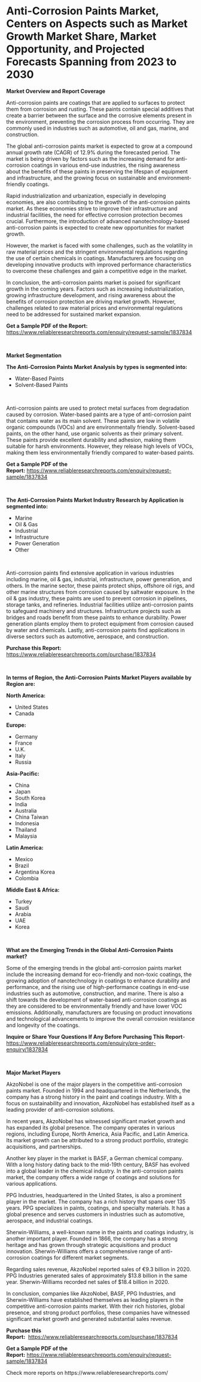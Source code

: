 <p><h1>Anti-Corrosion Paints Market, Centers on Aspects such as Market Growth Market Share, Market Opportunity, and Projected Forecasts Spanning from 2023 to 2030</h1></p><p><strong>Market Overview and Report Coverage</strong></p>
<p><p>Anti-corrosion paints are coatings that are applied to surfaces to protect them from corrosion and rusting. These paints contain special additives that create a barrier between the surface and the corrosive elements present in the environment, preventing the corrosion process from occurring. They are commonly used in industries such as automotive, oil and gas, marine, and construction.</p><p>The global anti-corrosion paints market is expected to grow at a compound annual growth rate (CAGR) of 12.9% during the forecasted period. The market is being driven by factors such as the increasing demand for anti-corrosion coatings in various end-use industries, the rising awareness about the benefits of these paints in preserving the lifespan of equipment and infrastructure, and the growing focus on sustainable and environment-friendly coatings.</p><p>Rapid industrialization and urbanization, especially in developing economies, are also contributing to the growth of the anti-corrosion paints market. As these economies strive to improve their infrastructure and industrial facilities, the need for effective corrosion protection becomes crucial. Furthermore, the introduction of advanced nanotechnology-based anti-corrosion paints is expected to create new opportunities for market growth.</p><p>However, the market is faced with some challenges, such as the volatility in raw material prices and the stringent environmental regulations regarding the use of certain chemicals in coatings. Manufacturers are focusing on developing innovative products with improved performance characteristics to overcome these challenges and gain a competitive edge in the market.</p><p>In conclusion, the anti-corrosion paints market is poised for significant growth in the coming years. Factors such as increasing industrialization, growing infrastructure development, and rising awareness about the benefits of corrosion protection are driving market growth. However, challenges related to raw material prices and environmental regulations need to be addressed for sustained market expansion.</p></p>
<p><strong>Get a Sample PDF of the Report:</strong> <a href="https://www.reliableresearchreports.com/enquiry/request-sample/1837834">https://www.reliableresearchreports.com/enquiry/request-sample/1837834</a></p>
<p>&nbsp;</p>
<p><strong>Market Segmentation</strong></p>
<p><strong>The Anti-Corrosion Paints Market Analysis by types is segmented into:</strong></p>
<p><ul><li>Water-Based Paints</li><li>Solvent-Based Paints</li></ul></p>
<p>&nbsp;</p>
<p><p>Anti-corrosion paints are used to protect metal surfaces from degradation caused by corrosion. Water-based paints are a type of anti-corrosion paint that contains water as its main solvent. These paints are low in volatile organic compounds (VOCs) and are environmentally friendly. Solvent-based paints, on the other hand, use organic solvents as their primary solvent. These paints provide excellent durability and adhesion, making them suitable for harsh environments. However, they release high levels of VOCs, making them less environmentally friendly compared to water-based paints.</p></p>
<p><strong>Get a Sample PDF of the Report:</strong>&nbsp;<a href="https://www.reliableresearchreports.com/enquiry/request-sample/1837834">https://www.reliableresearchreports.com/enquiry/request-sample/1837834</a></p>
<p>&nbsp;</p>
<p><strong>The Anti-Corrosion Paints Market Industry Research by Application is segmented into:</strong></p>
<p><ul><li>Marine</li><li>Oil & Gas</li><li>Industrial</li><li>Infrastructure</li><li>Power Generation</li><li>Other</li></ul></p>
<p>&nbsp;</p>
<p><p>Anti-corrosion paints find extensive application in various industries including marine, oil & gas, industrial, infrastructure, power generation, and others. In the marine sector, these paints protect ships, offshore oil rigs, and other marine structures from corrosion caused by saltwater exposure. In the oil & gas industry, these paints are used to prevent corrosion in pipelines, storage tanks, and refineries. Industrial facilities utilize anti-corrosion paints to safeguard machinery and structures. Infrastructure projects such as bridges and roads benefit from these paints to enhance durability. Power generation plants employ them to protect equipment from corrosion caused by water and chemicals. Lastly, anti-corrosion paints find applications in diverse sectors such as automotive, aerospace, and construction.</p></p>
<p><strong>Purchase this Report:</strong>&nbsp; <a href="https://www.reliableresearchreports.com/purchase/1837834">https://www.reliableresearchreports.com/purchase/1837834</a></p>
<p>&nbsp;</p>
<p><strong>In terms of Region, the Anti-Corrosion Paints Market Players available by Region are:</strong></p>
<p>
    <p> <strong> North America: </strong>
        <ul>
            <li>United States</li>
            <li>Canada</li>
        </ul>
        </p> 
    <p> <strong> Europe: </strong>
        <ul>
            <li>Germany</li>
            <li>France</li>
            <li>U.K.</li>
            <li>Italy</li>
            <li>Russia</li>
        </ul>
        </p> 
    <p> <strong> Asia-Pacific: </strong>
        <ul>
            <li>China</li>
            <li>Japan</li>
            <li>South Korea</li>
            <li>India</li>
            <li>Australia</li>
            <li>China Taiwan</li>
            <li>Indonesia</li>
            <li>Thailand</li>
            <li>Malaysia</li>
        </ul>
        </p> 
    <p> <strong> Latin America: </strong>
        <ul>
            <li>Mexico</li>
            <li>Brazil</li>
            <li>Argentina Korea</li>
            <li>Colombia</li>
        </ul>
        </p> 
    <p> <strong> Middle East & Africa: </strong>
        <ul>
            <li>Turkey</li>
            <li>Saudi</li>
            <li>Arabia</li>
            <li>UAE</li>
            <li>Korea</li>
        </ul>
    </p>
    </p>
<p>&nbsp;</p>
<p><strong>What are the Emerging Trends in the Global Anti-Corrosion Paints market?</strong></p>
<p><p>Some of the emerging trends in the global anti-corrosion paints market include the increasing demand for eco-friendly and non-toxic coatings, the growing adoption of nanotechnology in coatings to enhance durability and performance, and the rising use of high-performance coatings in end-use industries such as automotive, construction, and marine. There is also a shift towards the development of water-based anti-corrosion coatings as they are considered to be environmentally friendly and have lower VOC emissions. Additionally, manufacturers are focusing on product innovations and technological advancements to improve the overall corrosion resistance and longevity of the coatings.</p></p>
<p><strong>Inquire or Share Your Questions If Any Before Purchasing This Report</strong>- <a href="https://www.reliableresearchreports.com/enquiry/pre-order-enquiry/1837834">https://www.reliableresearchreports.com/enquiry/pre-order-enquiry/1837834</a></p>
<p>&nbsp;</p>
<p><strong>Major Market Players</strong></p>
<p><p>AkzoNobel is one of the major players in the competitive anti-corrosion paints market. Founded in 1994 and headquartered in the Netherlands, the company has a strong history in the paint and coatings industry. With a focus on sustainability and innovation, AkzoNobel has established itself as a leading provider of anti-corrosion solutions.</p><p>In recent years, AkzoNobel has witnessed significant market growth and has expanded its global presence. The company operates in various regions, including Europe, North America, Asia Pacific, and Latin America. Its market growth can be attributed to a strong product portfolio, strategic acquisitions, and partnerships.</p><p>Another key player in the market is BASF, a German chemical company. With a long history dating back to the mid-19th century, BASF has evolved into a global leader in the chemical industry. In the anti-corrosion paints market, the company offers a wide range of coatings and solutions for various applications.</p><p>PPG Industries, headquartered in the United States, is also a prominent player in the market. The company has a rich history that spans over 135 years. PPG specializes in paints, coatings, and specialty materials. It has a global presence and serves customers in industries such as automotive, aerospace, and industrial coatings.</p><p>Sherwin-Williams, a well-known name in the paints and coatings industry, is another important player. Founded in 1866, the company has a strong heritage and has grown through strategic acquisitions and product innovation. Sherwin-Williams offers a comprehensive range of anti-corrosion coatings for different market segments.</p><p>Regarding sales revenue, AkzoNobel reported sales of €9.3 billion in 2020. PPG Industries generated sales of approximately $13.8 billion in the same year. Sherwin-Williams recorded net sales of $18.4 billion in 2020.</p><p>In conclusion, companies like AkzoNobel, BASF, PPG Industries, and Sherwin-Williams have established themselves as leading players in the competitive anti-corrosion paints market. With their rich histories, global presence, and strong product portfolios, these companies have witnessed significant market growth and generated substantial sales revenue.</p></p>
<p><strong>Purchase this Report:</strong>&nbsp;&nbsp;<a href="https://www.reliableresearchreports.com/purchase/1837834">https://www.reliableresearchreports.com/purchase/1837834</a></p>
<p></p>
<p><strong>Get a Sample PDF of the Report:</strong>&nbsp;<a href="https://www.reliableresearchreports.com/enquiry/request-sample/1837834">https://www.reliableresearchreports.com/enquiry/request-sample/1837834</a></p>
<p>Check more reports on https://www.reliableresearchreports.com/</p>